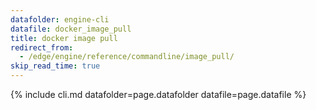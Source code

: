 ```yaml
---
datafolder: engine-cli
datafile: docker_image_pull
title: docker image pull
redirect_from:
  - /edge/engine/reference/commandline/image_pull/
skip_read_time: true
---
```

<!--
Sorry, but the contents of this page are automatically generated from
Docker's source code. If you want to suggest a change to the text that appears
here, you'll need to find the string by searching this repo:

https://github.com/docker/cli
-->

{% include cli.md datafolder=page.datafolder datafile=page.datafile %}
